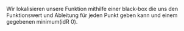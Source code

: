Wir lokalisieren unsere Funktion mithilfe einer black-box die uns den Funktionswert und Ableitung für jeden Punkt geben kann und einem gegebenen minimum(idR 0).
